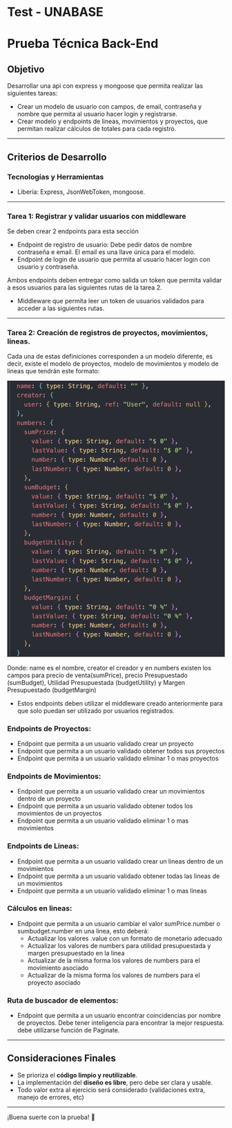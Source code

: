 # Test - UNABASE

# Prueba Técnica Back-End

## Objetivo

Desarrollar una api con express y mongoose que permita realizar las siguientes tareas:

-   Crear un modelo de usuario con campos, de email, contraseña y nombre que permita al usuario hacer login y registrarse.
-   Crear modelo y endpoints de lineas, movimientos y proyectos, que permitan realizar cálculos de totales para cada registro.

---

## Criterios de Desarrollo

### **Tecnologías y Herramientas**

-   Libería: Express, JsonWebToken, mongoose.

---

### Tarea 1: Registrar y validar usuarios con middleware

Se deben crear 2 endpoints para esta sección

-   Endpoint de registro de usuario: Debe pedir datos de nombre contraseña e email. El email es una llave única para el modelo.
-   Endpoint de login de usuario que permita al usuario hacer login con usuario y contraseña.

Ambos endpoints deben entregar como salida un token que permita validar a esos usuarios para las siguientes rutas de la tarea 2.

-   Middleware que permita leer un token de usuarios validados para acceder a las siguientes rutas.

---

### Tarea 2: Creación de registros de proyectos, movimientos, lineas.

Cada una de estas definiciones corresponden a un modelo diferente, es decir, existe el modelo de proyectos, modelo de movimientos y modelo de lineas que tendrán este formato:

![image.png](./models.png)

Donde: name es el nombre, creator el creador y en numbers existen los campos para precio de venta(sumPrice), precio Presupuestado (sumBudget), Utilidad Presupuestada (budgetUtility) y Margen Presupuestado (budgetMargin)

-   Estos endpoints deben utilizar el middleware creado anteriormente para que solo puedan ser utilizado por usuarios registrados.

### Endpoints de Proyectos:

-   Endpoint que permita a un usuario validado crear un proyecto
-   Endpoint que permita a un usuario validado obtener todos sus proyectos
-   Endpoint que permita a un usuario validado eliminar 1 o mas proyectos

### Endpoints de Movimientos:

-   Endpoint que permita a un usuario validado crear un movimientos dentro de un proyecto
-   Endpoint que permita a un usuario validado obtener todos los movimientos de un proyectos
-   Endpoint que permita a un usuario validado eliminar 1 o mas movimientos

### Endpoints de Lineas:

-   Endpoint que permita a un usuario validado crear un lineas dentro de un movimientos
-   Endpoint que permita a un usuario validado obtener todas las lineas de un movimientos
-   Endpoint que permita a un usuario validado eliminar 1 o mas lineas

### Cálculos en lineas:

-   Endpoint que permita a un usuario cambiar el valor sumPrice.number o sumbudget.number en una linea, esto deberá:
    -   Actualizar los valores .value con un formato de monetario adecuado
    -   Actualizar los valores de numbers para utilidad presupuestada y margen presupuestado en la linea
    -   Actualizar de la misma forma los valores de numbers para el movimiento asociado
    -   Actualizar de la misma forma los valores de numbers para el proyecto asociado

### Ruta de buscador de elementos:

-   Endpoint que permita a un usuario encontrar coincidencias por nombre de proyectos. Debe tener inteligencia para encontrar la mejor respuesta. debe utilizarse función de Paginate.

---

## Consideraciones Finales

-   Se prioriza el **código limpio y reutilizable**.
-   La implementación del **diseño es libre**, pero debe ser clara y usable.
-   Todo valor extra al ejercicio será considerado (validaciones extra, manejo de errores, etc)

---

¡Buena suerte con la prueba! 🚀
